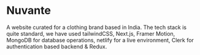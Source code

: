 # Nuvante 

A website curated for a clothing brand based in India. The tech stack is quite standard, we have used tailwindCSS, Next.js, Framer Motion, MongoDB for database operations, netlify for a live environment, Clerk for authentication based backend & Redux.
